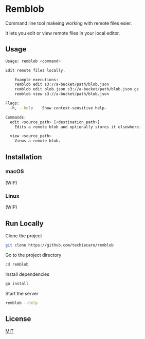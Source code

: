 # Remblob

Command line tool makeing working with remote files esier.

It lets you edit or view remote files in your local editor.


## Usage

```bash
Usage: remblob <command>

Edit remote files locally.

    Example executions:
    remblob edit s3://a-bucket/path/blob.json
    remblob edit blob.json s3://a-bucket/path/blob.json.gz
    remblob view s3://a-bucket/path/blob.json

Flags:
  -h, --help    Show context-sensitive help.

Commands:
  edit <source_path> [<destination_path>]
    Edits a remote blob and optionally stores it elsewhere.

  view <source_path>
    Views a remote blob.

```

## Installation

### macOS

(WIP)

### Linux

(WIP)

## Run Locally

Clone the project

```bash
git clone https://github.com/techiecaro/remblob
```

Go to the project directory

```bash
cd remblob
```

Install dependencies

```bash
go install
```

Start the server

```bash
remblob --help
```

## License

[MIT](https://choosealicense.com/licenses/mit/)